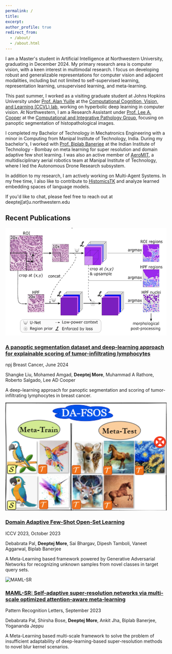 ```yaml
---
permalink: /
title:
excerpt:
author_profile: true
redirect_from: 
  - /about/
  - /about.html
---
```


I am a Master's student in Artificial Intelligence at Northwestern University, graduating in December 2024. My primary research area is computer vision, with a keen interest in multimodal research. I focus on developing robust and generalizable representations for computer vision and adjacent modalities, including but not limited to self-supervised learning, representation learning, unsupervised learning, and meta-learning.

This past summer, I worked as a visiting graduate student at Johns Hopkins University under [Prof. Alan Yuille](https://www.cs.jhu.edu/~ayuille/) at the [Computational Cognition, Vision, and Learning (CCVL) lab](https://ccvl.jhu.edu/), working on hyperbolic deep learning in computer vision. At Northwestern, I am a Research Assistant under [Prof. Lee A. Cooper](https://www.mccormick.northwestern.edu/research-faculty/directory/affiliated/cooper-lee.html) at the [Computational and Integrative Pathology Group](https://www.pathdata.io/), focusing on panoptic segmentation of histopathological images.

I completed my Bachelor of Technology in Mechatronics Engineering with a minor in Computing from Manipal Institute of Technology, India. During my bachelor's, I worked with [Prof. Biplab Banerjee](https://biplab-banerjee.github.io/) at the Indian Institute of Technology - Bombay on meta learning for super resolution and domain adaptive few shot learning. I was also an active member of [AeroMIT](https://www.aeromit.in/), a multidisciplinary aerial robotics team at Manipal Institute of Technology, where I led the Autonomous Drone Research subsystem.

In addition to my research, I am actively working on Multi-Agent Systems. In my free time, I also like to contribute to [HistomicsTK](https://github.com/DigitalSlideArchive/HistomicsTK) and analyze learned embedding spaces of language models.

If you'd like to chat, please feel free to reach out at deeptej[at]u.northwestern.edu

## Recent Publications

<div class="publications">
  <div class="publication">
    <img src="/images/panoptic-segmentation.png" alt="Panoptic Segmentation" class="publication-image">
    <div class="publication-content">
      <div class="publication-header">
        <h3><a href="https://www.nature.com/articles/s41523-024-00663-1" target="_blank">A panoptic segmentation dataset and deep-learning approach for explainable scoring of tumor-infiltrating lymphocytes</a></h3>
        <p class="publication-info">npj Breast Cancer, June 2024</p>
        <p class="authors">Shangke Liu, Mohamed Amgad, <strong>Deeptej More</strong>, Muhammad A Rathore, Roberto Salgado, Lee AD Cooper</p>
      </div>
      <p>A deep-learning approach for panoptic segmentation and scoring of tumor-infiltrating lymphocytes in breast cancer.</p>
    </div>
  </div>
  
  <div class="publication">
    <img src="/images/domain-adaptive.png" alt="Domain Adaptive Few-Shot" class="publication-image">
    <div class="publication-content">
      <div class="publication-header">
        <h3><a href="https://openaccess.thecvf.com/content/ICCV2023/papers/Pal_Domain_Adaptive_Few-Shot_Open-Set_Learning_ICCV_2023_paper.pdf" target="_blank">Domain Adaptive Few-Shot Open-Set Learning</a></h3>
        <p class="publication-info">ICCV 2023, October 2023</p>
        <p class="authors">Debabrata Pal, <strong>Deeptej More</strong>, Sai Bhargav, Dipesh Tamboli, Vaneet Aggarwal, Biplab Banerjee</p>
      </div>
      <p>A Meta-Learning based framework powered by Generative Adversarial Networks for recognizing unknown samples from novel classes in target query sets.</p>
    </div>
  </div>
  
  <div class="publication">
    <img src="/images/maml-sr.png" alt="MAML-SR" class="publication-image">
    <div class="publication-content">
      <div class="publication-header">
        <h3><a href="https://www.sciencedirect.com/science/article/pii/S0167865523002246" target="_blank">MAML-SR: Self-adaptive super-resolution networks via multi-scale optimized attention-aware meta-learning</a></h3>
        <p class="publication-info">Pattern Recognition Letters, September 2023</p>
        <p class="authors">Debabrata Pal, Shirsha Bose, <strong>Deeptej More</strong>, Ankit Jha, Biplab Banerjee, Yogananda Jeppu</p>
      </div>
      <p>A Meta-Learning based multi-scale framework to solve the problem of insufficient adaptability of deep-learning-based super-resolution methods to novel blur kernel scenarios.</p>
    </div>
  </div>
</div>

<!-- <a href="/publications/" class="btn btn--primary">View All Publications</a> -->